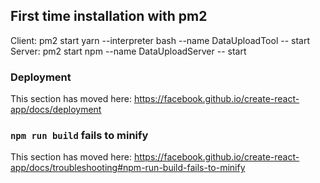 ## First time installation with pm2
Client: pm2 start yarn --interpreter bash --name DataUploadTool -- start
Server: pm2 start npm --name DataUploadServer  -- start


### Deployment

This section has moved here: https://facebook.github.io/create-react-app/docs/deployment

### `npm run build` fails to minify

This section has moved here: https://facebook.github.io/create-react-app/docs/troubleshooting#npm-run-build-fails-to-minify
